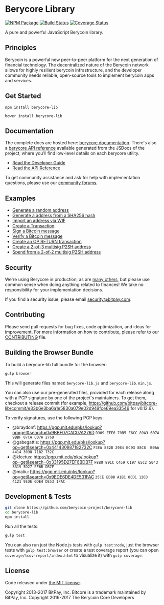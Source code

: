 Berycore Library
=======

[![NPM Package](https://img.shields.io/npm/v/berycore-lib.svg?style=flat-square)](https://www.npmjs.org/package/berycore-lib)
[![Build Status](https://img.shields.io/travis/berycoin-project/berycore-lib.svg?branch=master&style=flat-square)](https://travis-ci.org/berycoin-project/berycore-lib)
[![Coverage Status](https://img.shields.io/coveralls/berycoin-project/berycore-lib.svg?style=flat-square)](https://coveralls.io/r/berycoin-project/berycore-lib)

A pure and powerful JavaScript Berycoin library.

## Principles

Berycoin is a powerful new peer-to-peer platform for the next generation of financial technology. The decentralized nature of the Berycoin network allows for highly resilient berycoin infrastructure, and the developer community needs reliable, open-source tools to implement berycoin apps and services.

## Get Started

```
npm install berycore-lib
```

```
bower install berycore-lib
```

## Documentation

The complete docs are hosted here: [berycore documentation](http://berycore.io/guide/). There's also a [berycore API reference](http://berycore.io/api/) available generated from the JSDocs of the project, where you'll find low-level details on each berycore utility.

- [Read the Developer Guide](http://berycore.io/guide/)
- [Read the API Reference](http://berycore.io/api/)

To get community assistance and ask for help with implementation questions, please use our [community forums](https://forum.berycore.io/).

## Examples

* [Generate a random address](https://github.com/berycoin-project/berycore-lib/blob/master/docs/examples.md#generate-a-random-address)
* [Generate a address from a SHA256 hash](https://github.com/berycoin-project/berycore-lib/blob/master/docs/examples.md#generate-a-address-from-a-sha256-hash)
* [Import an address via WIF](https://github.com/berycoin-project/berycore-lib/blob/master/docs/examples.md#import-an-address-via-wif)
* [Create a Transaction](https://github.com/berycoin-project/berycore-lib/blob/master/docs/examples.md#create-a-transaction)
* [Sign a Bitcoin message](https://github.com/berycoin-project/berycore-lib/blob/master/docs/examples.md#sign-a-bitcoin-message)
* [Verify a Bitcoin message](https://github.com/berycoin-project/berycore-lib/blob/master/docs/examples.md#verify-a-bitcoin-message)
* [Create an OP RETURN transaction](https://github.com/berycoin-project/berycore-lib/blob/master/docs/examples.md#create-an-op-return-transaction)
* [Create a 2-of-3 multisig P2SH address](https://github.com/berycoin-project/berycore-lib/blob/master/docs/examples.md#create-a-2-of-3-multisig-p2sh-address)
* [Spend from a 2-of-2 multisig P2SH address](https://github.com/berycoin-project/berycore-lib/blob/master/docs/examples.md#spend-from-a-2-of-2-multisig-p2sh-address)


## Security

We're using Berycore in production, as are [many others](http://berycore.io#projects), but please use common sense when doing anything related to finances! We take no responsibility for your implementation decisions.

If you find a security issue, please email security@bitpay.com.

## Contributing

Please send pull requests for bug fixes, code optimization, and ideas for improvement. For more information on how to contribute, please refer to our [CONTRIBUTING](https://github.com/berycoin-project/berycore-lib/blob/master/CONTRIBUTING.md) file.

## Building the Browser Bundle

To build a berycore-lib full bundle for the browser:

```sh
gulp browser
```

This will generate files named `berycore-lib.js` and `berycore-lib.min.js`.

You can also use our pre-generated files, provided for each release along with a PGP signature by one of the project's maintainers. To get them, checkout a release commit (for example, https://github.com/bitpay/bitcore-lib/commit/e33b6e3ba6a1e5830a079e02d949fce69ea33546 for v0.12.6).

To verify signatures, use the following PGP keys:
- @braydonf: https://pgp.mit.edu/pks/lookup?op=get&search=0x9BBF07CAC07A276D `D909 EFE6 70B5 F6CC 89A3 607A 9BBF 07CA C07A 276D`
- @gabegattis: https://pgp.mit.edu/pks/lookup?op=get&search=0x441430987182732C `F3EA 8E28 29B4 EC93 88CB  B0AA 4414 3098 7182 732C`
- @kleetus: https://pgp.mit.edu/pks/lookup?op=get&search=0x33195D27EF6BDB7F `F8B0 891C C459 C197 65C2 5043 3319 5D27 EF6B DB7F`
- @matiu: https://pgp.mit.edu/pks/lookup?op=get&search=0x9EDE6DE4DE531FAC `25CE ED88 A1B1 0CD1 12CD  4121 9EDE 6DE4 DE53 1FAC`


## Development & Tests

```sh
git clone https://github.com/berycoin-project/berycore-lib
cd berycore-lib
npm install
```

Run all the tests:

```sh
gulp test
```

You can also run just the Node.js tests with `gulp test:node`, just the browser tests with `gulp test:browser`
or create a test coverage report (you can open `coverage/lcov-report/index.html` to visualize it) with `gulp coverage`.

## License

Code released under [the MIT license](https://github.com/berycoin-project/berycore-lib/blob/master/LICENSE).

Copyright 2013-2017 BitPay, Inc. Bitcore is a trademark maintained by BitPay, Inc.
Copyright 2016-2017 The Berycoin Core Developers

